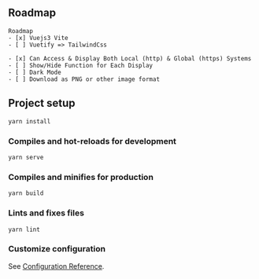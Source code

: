 ## Roadmap

```
Roadmap
- [x] Vuejs3 Vite
- [ ] Vuetify => TailwindCss

- [x] Can Access & Display Both Local (http) & Global (https) Systems
- [ ] Show/Hide Function for Each Display
- [ ] Dark Mode
- [ ] Download as PNG or other image format

```

## Project setup
```
yarn install
```

### Compiles and hot-reloads for development
```
yarn serve
```

### Compiles and minifies for production
```
yarn build
```

### Lints and fixes files
```
yarn lint
```

### Customize configuration
See [Configuration Reference](https://cli.vuejs.org/config/).
